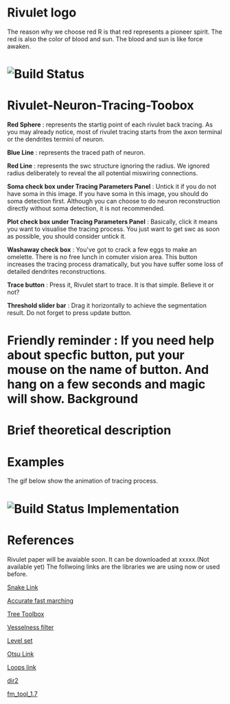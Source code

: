 Rivulet logo
============
The reason why we choose red R is that red represents a pioneer spirit. The red is also the color of blood and sun. The blood and sun is like force awaken.  

![Build Status](https://github.com/lsqshr/Rivulet-Neuron-Tracing-Toolbox/blob/master/Rivulet_resources/icon_48.png)
=============================
Rivulet-Neuron-Tracing-Toobox
=============================

**Red Sphere** : represents the startig point of each rivulet back tracing. 
As you may already notice, most of rivulet tracing starts from the axon terminal or the dendrites termini of
neuron.

**Blue Line** : represents the traced path of neuron.

**Red Line** : represents the swc structure ignoring the radius. We ignored radius deliberately to reveal the all potential
miswiring connections.

**Soma check box under Tracing Parameters Panel** : Untick it if you do not have soma in this image. If you have soma in this image, you should do soma detection first. Although you can choose to do neuron reconstruction directly without soma detection, it is not recommended.

**Plot check box under Tracing Parameters Panel** : Basically, click it means you want to visualise the tracing process. You just want to get swc as soon as possible, you should consider untick it.

**Washaway check box** : You've got to crack a few eggs to make an omelette. There is no free lunch in comuter vision area. This button increases the tracing process dramatically, but you have suffer some loss of detailed dendrites reconstructions.

**Trace button** : Press it, Rivulet start to trace. It is that simple. Believe it or not?

**Threshold slider bar** : Drag it horizontally to achieve the segmentation result. Do not forget to press update button. 

**Friendly reminder** : If you need help about specfic button, put your mouse on the name of button. And hang on a  few seconds and magic will show.
Background
==========

Brief theoretical description
=============================

Examples
========
The gif below show the animation of tracing process. 
  
![Build Status](https://github.com/lsqshr/Rivulet-Neuron-Tracing-Toolbox/blob/master/traceplot.gif)
Implementation
==============

References
==========
Rivulet paper will be avaiable soon. It can be downloaded at xxxxx.(Not available yet)
The follwoing links are the libraries we are using now or used before. 

[Snake Link](https://github.com/pmneila/morphsnakes)

[Accurate fast marching](http://au.mathworks.com/matlabcentral/fileexchange/24531-accurate-fast-marching)

[Tree Toolbox](http://www.treestoolbox.org/)

[Vesselness filter](http://au.mathworks.com/matlabcentral/fileexchange/24409-hessian-based-frangi-vesselness-filter)

[Level set](http://uk.mathworks.com/matlabcentral/fileexchange/24998-2d-3d-image-segmentation-toolbox)

[Otsu Link](http://www.mathworks.com/matlabcentral/fileexchange/26532-image-segmentation-using-otsu-thresholding/content/otsu.m)

[Loops link](http://au.mathworks.com/matlabcentral/fileexchange/10722-count-loops-in-a-graph/)

[dir2](http://au.mathworks.com/matlabcentral/fileexchange/40016-recursive-directory-searching-for-multiple-file-specs/content/dir2.m)

[fm_tool_1.7](http://au.mathworks.com/matlabcentral/fileexchange/30853-field-mapping-toolbox)


